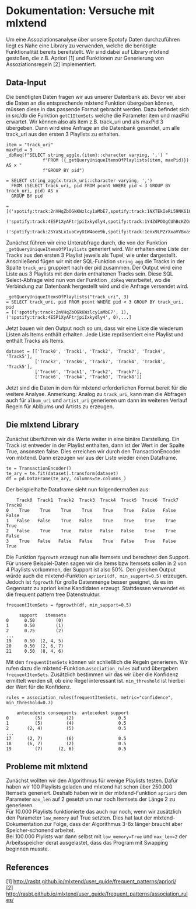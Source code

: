 # Dokumentation: Versuche mit mlxtend
Um eine Assoziationsanalyse über unsere Spotofy Daten durchzuführen liegt es
Nahe eine Library zu verwenden, welche die benötigte Funktionalität bereits 
bereitstellt. Wir sind dabei auf Library mlxtend gestoßen, die z.B. Apriori [1] und Funktionen
zur Generierung von Assoziationsregeln [2] implementiert.

## Data-Input
Die benötigten Daten fragen wir aus unserer Datenbank ab. Bevor wir aber die Daten an die
entsprechende mlxtend Funktion übergeben können, müssen diese in das passende Format gebracht
werden. Dazu befindet sich in src/db die Funktion `getC1ItemSets` welche die Parameter item und
maxPid erwartet. Wir können also als item z.B. track_uri und als maxPid 3 übergeben. Dann
wird eine Anfrage an die Datenbank gesendet, um alle track_uri aus den ersten 3 Playlists zu
erhalten. 

    item = "track_uri"
    maxPid = 3
    _dbReq(f"SELECT string_agg(x.{item}::character varying, ',') "
                  f"FROM ({_getQueryUniqueItemsOfPlaylists(item, maxPid)}) AS x "
                  f"GROUP BY pid")

    = SELECT string_agg(x.track_uri::character varying, ',')
      FROM (SELECT track_uri, pid FROM pcont WHERE pid < 3 GROUP BY track_uri, pid) AS x
      GROUP BY pid

    = [('spotify:track:2nVHqZbOGkKWzlcy1aMbE7,spotify:track:1NXTEkIeRL59NK61QuhYUl,...),
       ('spotify:track:4E5P1XyAFtrjpiIxkydly4,spotify:track:1Y4ZdPOOgCUhBcKZOrUFiS,...),
       ('spotify:track:2SYa5Lx1uoCvyDIW4oee9b,spotify:track:1enx9LPZrXxaVVBxas5rRm,...)]

Zunächst führen wir eine Unterabfrage durch, die von der Funktion `_getQueryUniqueItemsOfPlaylists`
generiert wird. Wir erhalten eine Liste der Tracks aus den ersten 3 Playlist jeweils als
Tupel, wie unter dargestellt. Anschließend fügen wir mit der SQL-Funktion `string_agg` die
Tracks in der Spalte `track_uri` gruppiert nach der pid zusammen. Der Output wird eine Liste 
aus 3 Playlists mit den darin enthaltenen Tracks sein.
Diese SQL Select-Abfrage wird nun von der Funktion `_dbReq` verarbeitet, wo die Verbindung zur 
Datenbank hergestellt wird und die Anfrage versendet wird.

    _getQueryUniqueItemsOfPlaylists("track_uri", 3)
    = SELECT track_uri, pid FROM pcont WHERE pid < 3 GROUP BY track_uri, pid
    = [('spotify:track:2nVHqZbOGkKWzlcy1aMbE7', 1), ('spotify:track:4E5P1XyAFtrjpiIxkydly4', 0),...]

Jetzt bauen wir den Output noch so um, dass wir eine Liste die wiederum Listen als Items
enthält erhalten. Jede Liste repräsentiert eine Playlist und enthält Tracks als Items.

    dataset = [['Track0', 'Track1', 'Track2', 'Track3', 'Track4', 'Track5'],
               ['Track2', 'Track6', 'Track7', 'Track4', 'Track8', 'Track5'],
               ['Track6', 'Track1', 'Track2', 'Track7'],
               ['Track6', 'Track4', 'Track0', 'Track8']]

Jetzt sind die Daten in dem für mlxtend erforderlichen Format bereit für die weitere Analyse.
Anmerkung: Analog zu `track_uri`, kann man die Abfragen auch für `album_uri` und `artist_uri`
generieren um dann im weiteren Verlauf Regeln für Ablbums und Artists zu erzeugen.

## Die mlxtend Library
Zunächst überführen wir die Werte weiter in eine binäre Darstellung. Ein Track ist entweder in
der Playlist enthalten, dann ist der Wert in der Spalte True, ansonsten false. Dies erreichen
wir durch den TransactionEncoder von mlxtend. Dann erzeugen wir aus der Liste wieder einen
Dataframe.

    te = TransactionEncoder()
    te_ary = te.fit(dataset).transform(dataset)
    df = pd.DataFrame(te_ary, columns=te.columns_)

Der beispielhafte Dataframe sieht nun folgendermaßen aus:

        Track0  Track1  Track2  Track3  Track4  Track5  Track6  Track7  Track8
    0    True    True    True    True    True    True   False   False   False
    1   False   False    True   False    True    True    True    True    True
    2   False    True    True   False   False   False    True    True   False
    3    True   False   False   False    True   False    True   False    True

Die Funktion `fpgrowth` erzeugt nun alle Itemsets und berechnet den Support. Für unsere
Beispiel-Daten sagen wir die Items bzw Itemsets sollen in 2 von 4 Playlists vorkommen, der
Support ist also 50%. Den gleichen Output würde auch die mlxtend-Funktion
`apriori(df, min_support=0.5)` erzeugen. Jedoch ist `fpgrowth` für große Datenmenge besser 
geeignet, da es im Gegensatz zu apriori keine Kandidaten erzeugt. Stattdessen verwendet es die
frequent pattern tree Datenstruktur.

    frequentItemSets = fpgrowth(df, min_support=0.5)

         support   itemsets
    0      0.50        (0)
    1      0.50        (1)
    2      0.75        (2)
    ...
    19     0.50  (2, 4, 5)
    20     0.50  (2, 6, 7)
    21     0.50  (8, 4, 6)

Mit den `frequentItemSets` können wir schließlich die Regeln generieren. Wir rufen dazu die 
mlxtend-Funktion `association_rules` auf und übergeben `frequentItemSets`. Zusätzlich bestimmen
wir das wir über die Konfidenz ermittelt werden sll, ob eine Regel interessant ist.
`min_threshold` ist hierbei der Wert für die Konfidenz.

    rules = association_rules(frequentItemSets, metric="confidence", min_threshold=0.7)

        antecedents consequents  antecedent support  
    0          (5)         (2)                 0.5
    1          (5)         (4)                 0.5 
    2       (2, 4)         (5)                 0.5 
    ...
    17      (2, 7)         (6)                 0.5
    18      (6, 7)         (2)                 0.5
    19         (7)      (2, 6)                 0.5

## Probleme mit mlxtend
Zunächst wollten wir den Algorithmus für wenige Playlists testen. Dafür haben wir 100
Playlists geladen und mlxtend hat schon über 250.000 Itemsets generiert. Deshalb haben wir
in der mlxtend-Funktion `apriori` den Parameter `max_len` auf 2 gesetzt um nur noch Itemsets
der Länge 2 zu generieren. \
Für 10.000 Playlists funktionierte das auch nur noch, wenn wir
zusätzlich den Parameter `low_memory` auf True setzten. Dies hat laut der mlxtend-Dokumentation
zur Folge, dass der Algorithmus 3-6x länger braucht aber Speicher-schonend arbeitet. \
Bei 100.000 Plylists war dann selbst mit `low_memory=True` und `max_len=2` der Arbeitsspeicher
derat ausgelastet, dass das Program mit Swapping beginnen musste.

## References
[1] http://rasbt.github.io/mlxtend/user_guide/frequent_patterns/apriori/ \
[2] http://rasbt.github.io/mlxtend/user_guide/frequent_patterns/association_rules/


